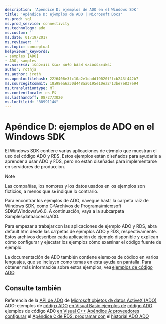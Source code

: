 ```yaml
---
description: 'Apéndice D: ejemplos de ADO en el Windows SDK'
title: 'Apéndice D: ejemplos de ADO | Microsoft Docs'
ms.prod: sql
ms.prod_service: connectivity
ms.technology: ado
ms.custom: ''
ms.date: 01/19/2017
ms.reviewer: ''
ms.topic: conceptual
helpviewer_keywords:
- samples [ADO]
- ADO, samples
ms.assetid: 1582e411-55ac-40f0-bd3d-9a10654e4b67
author: rothja
ms.author: jroth
ms.openlocfilehash: 2226406e3fc10a2e1dadd19020f9fcb243f442b7
ms.sourcegitcommit: 18a98ea6a30d448aa6195e10ea2413be7e837e94
ms.translationtype: MT
ms.contentlocale: es-ES
ms.lasthandoff: 08/27/2020
ms.locfileid: "88991146"
---
```

# <a name="appendix-d-ado-samples-in-the-windows-sdk"></a>Apéndice D: ejemplos de ADO en el Windows SDK
El Windows SDK contiene varias aplicaciones de ejemplo que muestran el uso del código ADO y RDS. Estos ejemplos están diseñados para ayudarle a aprender a usar ADO y RDS, pero no están diseñados para implementarse en servidores de producción.

> [!NOTE]
>  Las compañías, los nombres y los datos usados en los ejemplos son ficticios, a menos que se indique lo contrario.

 Para encontrar los ejemplos de ADO, navegue hasta la carpeta raíz de Windows SDK, como C:\Archivos de Programa\microsoft SDKs\Windows\v6.0. A continuación, vaya a la subcarpeta Samples\dataaccess\ADO.

 Para empezar a trabajar con las aplicaciones de ejemplo ADO y RDS, abra default.htm desde las carpetas de ejemplos ADO y RDS, respectivamente. Estos archivos describen cada aplicación de ejemplo disponible y explican cómo configurar y ejecutar los ejemplos cómo examinar el código fuente de ejemplo.

 La documentación de ADO también contiene ejemplos de código en varios lenguajes, que se incluyen como temas en esta ayuda en pantalla. Para obtener más información sobre estos ejemplos, vea [ejemplos de código ADO](../../reference/ado-api/ado-code-examples.md).

## <a name="see-also"></a>Consulte también
 Referencia de la [API de ADO](../../reference/ado-api/ado-api-reference.md) de [Microsoft objetos de datos ActiveX (ADO)](../../microsoft-activex-data-objects-ado.md) ADO: ejemplos de [código ADO](../../reference/ado-api/ado-code-examples.md) [en Visual Basic ejemplos de](../../reference/ado-api/ado-code-examples-in-visual-basic.md) [código ADO](../../reference/ado-api/ado-code-examples-vbscript.md) ejemplos de código ADO [en Visual C++](../../reference/ado-api/ado-code-examples-in-visual-c.md) [Apéndice A: proveedores](./appendix-a-providers.md) [configurar](../remote-data-service/configuring-rds.md) el [Apéndice C de RDS: programar con](./appendix-c-programming-with-ado.md) el [historial ADO ADO](../ado-history.md)